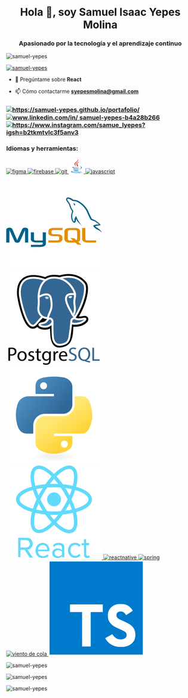 <h1 align="center">Hola 👋, soy Samuel Isaac Yepes Molina</h1>
<h3 align="center">Apasionado por la tecnología y el aprendizaje continuo</h3>

<p align="left"> <img src="https://komarev.com/ghpvc/?username=samuel-yepes&label=Profile%20views&color=0e75b6&style=flat" alt="samuel-yepes" /> </p>

<p align="left"> <a href="https://github.com/ryo-ma/github-profile-trophy"><img src="https://github-profile-trophy.vercel.app/?username=samuel-yepes" alt="samuel-yepes" /></a> </p>

- 💬 Pregúntame sobre **React**

- 📫 Cómo contactarme **syepesmolina@gmail.com**

<h3 Conéctate conmigo: <p>
<a href="https://dev.to/https://samuel-yepes.github.io/portafolio/" target="blank">
<img align="center" src="https://raw.githubusercontent.com/rahuldkjain/github-profile-readme-generator/master/src/images/icons/Social/devto.svg" alt="https://samuel-yepes.github.io/portafolio/" height="30" width="40" /></a>
<a href="https://linkedin.com/in/www.linkedin.com/in/ samuel-yepes-b4a28b266" target="blank"><img align="center" src="https://raw.githubusercontent.com/rahuldkjain/github-profile-readme-generator/master/src/images/icons/Social/linked-in-alt.svg" alt="www.linkedin.com/in/ samuel-yepes-b4a28b266" altura="30" anchura="40" /></a>
<a href="https://instagram.com/https://www.instagram.com/samue_lyepes?igsh=b2tkmtvlc3f5anv3" objetivo="blanco"><img align="center" src="https://raw.githubusercontent.com/rahuldkjain/github-profile-readme-generator/master/src/images/icons/Social/instagram.svg" alt="https://www.instagram.com/samue_lyepes?igsh=b2tkmtvlc3f5anv3" height="30" width="40" /></a>
</p>

<h3 align="left">Idiomas y herramientas:</h3>
<p align="left"> <a href="https://www.figma.com/" target="_blank" rel="noreferrer"> <img src="https://www.vectorlogo.zone/logos/figma/figma-icon.svg" alt="figma" width="40" height="40"/> </a> <a href="https://firebase.google.com/" target="_blank" rel="noreferrer"> <img src="https://www.vectorlogo.zone/logos/firebase/firebase-icon.svg" alt="firebase" width="40" height="40"/> </a> <a href="https://git-scm.com/" target="_blank" rel="noreferrer"> <img src="https://www.vectorlogo.zone/logos/git-scm/git-scm-icon.svg" alt="git" width="40" altura="40"/> </a> <a href="https://www.java.com" target="_blank" rel="noreferrer"> <img src="https://raw.githubusercontent.com/devicons/devicon/master/icons/java/java-original.svg" alt="java" width="40" height="40"/> </a> <a href="https://developer.mozilla.org/en-US/docs/Web/JavaScript" target="_blank" rel="noreferrer"> <img src="https://raw.githubusercontent.com/devicons/devicon/master/icons/java/javascript-original.svg" alt="javascript" width="40" height="40"/> </a> <a href="https://www.mysql.com/" target="_blank" rel="noreferrer"> <img src="https://raw.githubusercontent.com/devicons/devicon/master/icons/mysql/mysql-original-wordmark.svg" alt="mysql" ancho="40" alto="40"/> </a> <a href="https://www.postgresql.org" destino="_blank" rel="noreferrer"> <img src="https://raw.githubusercontent.com/devicons/devicon/master/icons/postgresql/postgresql-original-wordmark.svg" alt="postgresql" ancho="40" alto="40"/> </a> <a href="https://www.python.org" destino="_blank" rel="noreferrer"> <img src="https://raw.githubusercontent.com/devicons/devicon/master/icons/python/python-original.svg" alt="python" ancho="40" alto="40"/> </a> <a href="https://reactjs.org/" target="_blank" rel="noreferrer"> <img src="https://raw.githubusercontent.com/devicons/devicon/master/icons/react/react-original-wordmark.SVG" alt="react" ancho="40" alto="40"/> </a> <a href="https://reactnative.dev/" objetivo="_blank" rel="noreferrer"> <img src="https://reactnative.dev/img/header_logo.svg" alt="reactnative" ancho="40" alto="40"/> </a> <a href="https://spring.io/" objetivo="_blank" rel="noreferrer"> <img src="https://www.vectorlogo.zone/logos/springio/springio-icon.svg" alt="spring" ancho="40" alto="40"/> </a> <a href="https://tailwindcss.com/" objetivo="_blank" rel="noreferrer"> <img src="https://www.vectorlogo.zone/logos/tailwindcss/tailwindcss-icon.svg" alt="viento de cola" ancho="40" alto="40"/> </a> <a href="https://www.typescriptlang.org/" target="_blank" rel="noreferrer"> <img src="https://raw.githubusercontent.com/devicons/devicon/master/icons/typescript/typescript-original.svg" alt="typescript" ancho="40" alto="40"/> </a> </p>

<p><img align="izquierda" src="https://github-readme-stats.vercel.app/api/top-langs?username=samuel-yepes&show_icons=true&locale=es&layout=compact" alt="samuel-yepes" /></p>

<p> <img align="centro" src="https://github-readme-stats.vercel.app/api?username=samuel-yepes&show_icons=true&locale=es" alt="samuel-yepes" /></p>

<p><img align="centro" src="https://github-readme-streak-stats.herokuapp.com/?user=samuel-yepes&" alt="samuel-yepes" /></p>
